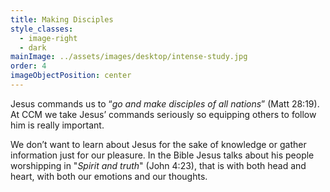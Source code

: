 ```yaml
---
title: Making Disciples
style_classes:
  - image-right
  - dark
mainImage: ../assets/images/desktop/intense-study.jpg
order: 4
imageObjectPosition: center
---
```

Jesus commands us to “*go and make disciples of all nations*” (Matt 28:19). At CCM we take Jesus’ commands seriously so equipping others to follow him is really important.

We don’t want to learn about Jesus for the sake of knowledge or gather information just for our pleasure. In the Bible Jesus talks about his people worshipping in "*Spirit and truth*" (John 4:23), that is with both head and heart, with both our emotions and our thoughts.
